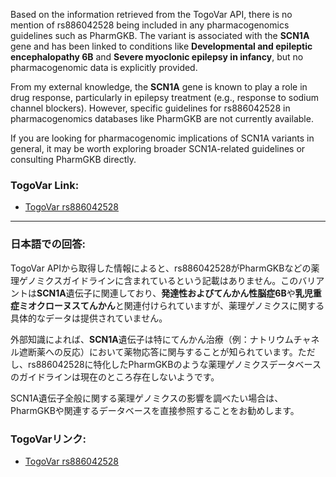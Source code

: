 Based on the information retrieved from the TogoVar API, there is no mention of rs886042528 being included in any pharmacogenomics guidelines such as PharmGKB. The variant is associated with the **SCN1A** gene and has been linked to conditions like **Developmental and epileptic encephalopathy 6B** and **Severe myoclonic epilepsy in infancy**, but no pharmacogenomic data is explicitly provided.

From my external knowledge, the **SCN1A** gene is known to play a role in drug response, particularly in epilepsy treatment (e.g., response to sodium channel blockers). However, specific guidelines for rs886042528 in pharmacogenomics databases like PharmGKB are not currently available.

If you are looking for pharmacogenomic implications of SCN1A variants in general, it may be worth exploring broader SCN1A-related guidelines or consulting PharmGKB directly.

### TogoVar Link:
- [TogoVar rs886042528](https://togovar.org/variant/rs886042528)

---

### 日本語での回答:
TogoVar APIから取得した情報によると、rs886042528がPharmGKBなどの薬理ゲノミクスガイドラインに含まれているという記載はありません。このバリアントは**SCN1A**遺伝子に関連しており、**発達性およびてんかん性脳症6B**や**乳児重症ミオクローヌスてんかん**と関連付けられていますが、薬理ゲノミクスに関する具体的なデータは提供されていません。

外部知識によれば、**SCN1A**遺伝子は特にてんかん治療（例：ナトリウムチャネル遮断薬への反応）において薬物応答に関与することが知られています。ただし、rs886042528に特化したPharmGKBのような薬理ゲノミクスデータベースのガイドラインは現在のところ存在しないようです。

SCN1A遺伝子全般に関する薬理ゲノミクスの影響を調べたい場合は、PharmGKBや関連するデータベースを直接参照することをお勧めします。

### TogoVarリンク:
- [TogoVar rs886042528](https://togovar.org/variant/rs886042528)
